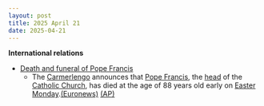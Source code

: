 ```yaml
---
layout: post
title: 2025 April 21
date: 2025-04-21
---
```



**International relations**

* [Death and funeral of Pope Francis](https://en.wikipedia.org/wiki/Death_and_funeral_of_Pope_Francis "Death and funeral of Pope Francis")
  + The [Carmerlengo](https://en.wikipedia.org/wiki/Camerlengo_of_the_Holy_Roman_Church "Camerlengo of the Holy Roman Church") announces that [Pope Francis](https://en.wikipedia.org/wiki/Pope_Francis "Pope Francis"), the [head](https://en.wikipedia.org/wiki/Pope "Pope") of the [Catholic Church](https://en.wikipedia.org/wiki/Catholic_Church "Catholic Church"), has died at the age of 88 years old early on [Easter Monday](https://en.wikipedia.org/wiki/Easter_Monday "Easter Monday").[(Euronews)](https://www.euronews.com/my-europe/2025/04/21/pope-francis-dies-at-88-the-vatican-says) [(AP)](https://apnews.com/article/vatican-pope-francis-dead-01ca7d73c3c48d25fd1504ba076e2e2a)
